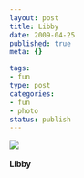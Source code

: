 ```yaml
--- 
layout: post
title: Libby
date: 2009-04-25
published: true
meta: {}

tags: 
- fun
type: post
categories: 
- fun
- photo
status: publish
---
```

![](http://media.eick.us/2011/05/4Lbi8pbnEmqibu1qL4sxERzxo1_5001.jpg)<br /><br /><b>Libby</b>
